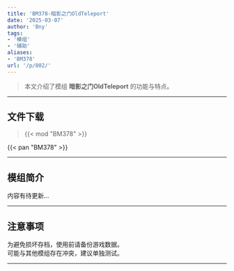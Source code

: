 ```yaml
---
title: 'BM378-暗影之门OldTeleport'
date: '2025-03-07'
author: 'Bny'
tags:
- '模组'
- '辅助'
aliases:
- 'BM378'
url: '/p/802/'
---
```


> 本文介绍了模组 **暗影之门OldTeleport** 的功能与特点。

---

## 文件下载  

> {{< mod "BM378" >}}  

{{< pan "BM378" >}}  

---

## 模组简介

>  
内容有待更新...  

---

## 注意事项

>  
为避免损坏存档，使用前请备份游戏数据。  
可能与其他模组存在冲突，建议单独测试。  

---


